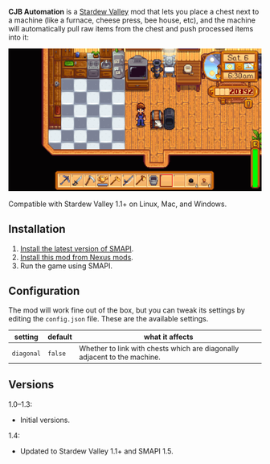 ﻿**CJB Automation** is a [Stardew Valley](http://stardewvalley.net/) mod that lets you place a chest
next to a machine (like a furnace, cheese press, bee house, etc), and the machine will
automatically pull raw items from the chest and push processed items into it:

![](screenshot.gif)

Compatible with Stardew Valley 1.1+ on Linux, Mac, and Windows.

## Installation
1. [Install the latest version of SMAPI](https://github.com/Pathoschild/SMAPI/releases).
2. [Install this mod from Nexus mods](http://www.nexusmods.com/stardewvalley/mods/211).
3. Run the game using SMAPI.

## Configuration
The mod will work fine out of the box, but you can tweak its settings by editing the `config.json`
file. These are the available settings.

setting | default | what it affects
------- | ------- | ---------------
`diagonal` | `false` | Whether to link with chests which are diagonally adjacent to the machine.

## Versions
1.0–1.3:
* Initial versions.

1.4:
* Updated to Stardew Valley 1.1+ and SMAPI 1.5.
